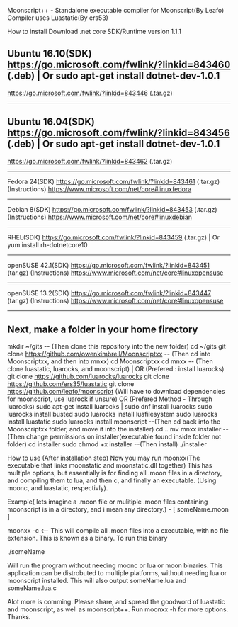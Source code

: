 Moonscript++ - Standalone executable compiler for Moonscript(By Leafo)
Compiler uses Luastatic(By ers53)

How to install
Download .net core SDK/Runtime version 1.1.1

Ubuntu 16.10(SDK)
https://go.microsoft.com/fwlink/?linkid=843460 (.deb) | Or sudo apt-get install dotnet-dev-1.0.1
---
https://go.microsoft.com/fwlink/?linkid=843446 (.tar.gz)
____________________

Ubuntu 16.04(SDK)
https://go.microsoft.com/fwlink/?linkid=843456 (.deb) | Or sudo apt-get install dotnet-dev-1.0.1
---
https://go.microsoft.com/fwlink/?linkid=843462 (.tar.gz)
____________________

Fedora 24(SDK)
https://go.microsoft.com/fwlink/?linkid=843461 (.tar.gz)
(Instructions)
https://www.microsoft.com/net/core#linuxfedora
____________________

Debian 8(SDK)
https://go.microsoft.com/fwlink/?linkid=843453 (.tar.gz)
(Instructions)
https://www.microsoft.com/net/core#linuxdebian
____________________

RHEL(SDK)
https://go.microsoft.com/fwlink/?linkid=843459 (.tar.gz) | Or yum install rh-dotnetcore10
_____________________

openSUSE 42.1(SDK)
https://go.microsoft.com/fwlink/?linkid=843451 (tar.gz)
(Instructions)
https://www.microsoft.com/net/core#linuxopensuse
______________________

openSUSE 13.2(SDK)
https://go.microsoft.com/fwlink/?linkid=843447 (tar.gz)
(Instructions)
https://www.microsoft.com/net/core#linuxopensuse
________________________

Next, make a folder in your home firectory
--
  mkdir ~/gits
-- (Then clone this repository into the new folder)
  cd ~/gits
  git clone https://github.com/owenkimbrell/Moonscriptxx
-- (Then cd into Moonscriptxx, and then into mnxx)
  cd Moonscriptxx
  cd mnxx
-- (Then clone luastatic, luarocks, and moonscript) | OR (Prefered : install luarocks)
  git clone https://github.com/luarocks/luarocks
  git clone https://github.com/ers35/luastatic
  git clone https://github.com/leafo/moonscript (Will have to download dependencies for moonscript, use luarock if unsure)
OR (Prefered Method - Through luarocks)
  sudo apt-get install luarocks | sudo dnf install luarocks
  sudo luarocks install busted
  sudo luarocks install luafilesystem
  sudo luarocks install luastatic
  sudo luarocks install moonscript
--(Then cd back into the Moonscriptxx folder, and move it into the installer)
  cd ..
  mv mnxx installer
--(Then change permissions on installer(executable found inside folder not folder)
  cd installer
  sudo chmod +x installer
--(Then install)
  ./installer

  
How to use (After installation step)
Now you may run moonxx(The executable that links moonstatic and moonstatic.dll together)
This has multiple options, but essentially is for finding all .moon files in a directory, and compiling them to lua, and then c, and finally an executable. (Using moonc, and luastatic, respectivly).

Example( lets imagine a .moon file or mulitiple .moon files containing moonscript is in a directory, and i mean any directory.) -  [ someName.moon ]

moonxx -c     <-- This will compile all .moon files into a executable, with no file extension. This is known as a binary. To run this binary

./someName

Will run the program without needing moonc or lua or moon binaries. This application can be distrobuted to multiple platforms, without needing lua or moonscript installed.
This will also output someName.lua and someName.lua.c


Alot more is comming. Please share, and spread the goodword of luastatic and moonscript, as well as moonscript++. Run moonxx -h for more options. Thanks. 
